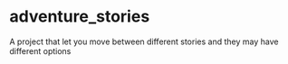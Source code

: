 # adventure_stories

A project that let you move between different stories and they may have different options
